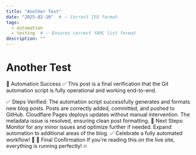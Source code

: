 ```yaml
---
title: "Another Test"
date: "2025-02-10"  # ✅ Correct ISO format
tags:
  - automation
  - testing  # ✅ Ensures correct YAML list format
description: ""
---
```


# Another Test

🚀 Automation Success ✅
This post is a final verification that the Git automation script is fully operational and working end-to-end.

✅ Steps Verified:
The automation script successfully generates and formats new blog posts.
Posts are correctly added, committed, and pushed to GitHub.
Cloudflare Pages deploys updates without manual intervention.
The metadata issue is resolved, ensuring clean post formatting.
🔄 Next Steps:
Monitor for any minor issues and optimize further if needed.
Expand automation to additional areas of the blog.
✅ Celebrate a fully automated workflow! 🎉
🚀 Final Confirmation
If you're reading this on the live site, everything is running perfectly! 🔥
